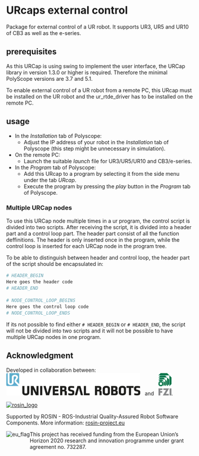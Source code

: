# URcaps external control
Package for external control of a UR robot. It supports UR3, UR5 and UR10 of CB3 as well as the e-series.

## prerequisites
As this URCap is using swing to implement the user interface, the URCap library in version 1.3.0 or
higher is required. Therefore the minimal PolyScope versions are 3.7 and 5.1.

To enable external control of a UR robot from a remote PC, this URcap must be installed on the UR robot and the ur\_rtde\_driver has to be installed on the remote PC. 

## usage
* In the _Installation_ tab of Polyscope:
	* Adjust the IP address of your robot in the _Installation_ tab of Polyscope (this step might be unnecessary in simulation). 
* On the remote PC:
	* Launch the suitable _launch_ file for UR3/UR5/UR10 and CB3/e-series.
* In the _Program_ tab of Polyscope:
	* Add this URcap to a program by selecting it from the side menu under the tab _URcap_.
	* Execute the program by pressing the _play_ button in the _Program_ tab of Polyscope.

### Multiple URCap nodes
To use this URCap node multiple times in a ur program, the control script is divided into two
scripts. After receiving the script, it is divided into a header part and a control loop part. The
header part consist of all the function deffinitions. The header is only inserted once in the 
program, while the control loop is inserted for each URCap node in the program tree.

To be able to distinguish between header and control loop, the header part of the script should be
encapsulated in:
```bash
# HEADER_BEGIN
Here goes the header code
# HEADER_END

# NODE_CONTROL_LOOP_BEGINS
Here goes the control loop code
# NODE_CONTROL_LOOP_ENDS
```
If its not possible to find either `# HEADER_BEGIN` or `# HEADER_END`, the script will not be
divided into two scripts and it will not be possible to have multiple URCap nodes in one program.

## Acknowledgment
Developed in collaboration between:
[<img height="60" alt="Universal Robots A/S" src="doc/resources/ur_logo.jpg">](https://www.universal-robots.com/) &nbsp; and &nbsp;
[<img height="60" alt="FZI Research Center for Information Technology" src="doc/resources/fzi-logo_transparenz.png">](https://www.fzi.de).

<!--
    ROSIN acknowledgement from the ROSIN press kit
    @ https://github.com/rosin-project/press_kit
-->

<a href="http://rosin-project.eu">
  <img src="http://rosin-project.eu/wp-content/uploads/rosin_ack_logo_wide.png"
       alt="rosin_logo" height="60" >
</a>

Supported by ROSIN - ROS-Industrial Quality-Assured Robot Software Components.
More information: <a href="http://rosin-project.eu">rosin-project.eu</a>

<img src="http://rosin-project.eu/wp-content/uploads/rosin_eu_flag.jpg"
     alt="eu_flag" height="45" align="left" >

This project has received funding from the European Union’s Horizon 2020
research and innovation programme under grant agreement no. 732287.

